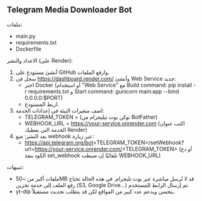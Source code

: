 Telegram Media Downloader Bot
-----------------------------

ملفات:
- main.py
- requirements.txt
- Dockerfile

الاعداد والنشر (على Render):

1. أنشئ مستودع على GitHub وارفع الملفات.
2. سجل في https://dashboard.render.com/ وأنشئ Web Service جديد:
   - اختر Docker (أو استخدام "Web Service" مع Build command: pip install -r requirements.txt و Start command: gunicorn main:app --bind 0.0.0.0:$PORT)
   - اربط المستودع.
3. اضف متغيرات البيئة في إعدادات الخدمة:
   - TELEGRAM_TOKEN = (توكن بوت تيليجرام من BotFather)
   - WEBHOOK_URL = https://your-service.onrender.com   (اكتب عنوان الخدمة التي يعطيك Render)
4. بعد النشر: ضع webhook عبر زيارة:
   - https://api.telegram.org/bot<TELEGRAM_TOKEN>/setWebhook?url=https://your-service.onrender.com/<TELEGRAM_TOKEN>
   (أو دع الكود ينفذ set_webhook تلقائيًا إن ضبطت WEBHOOK_URL)

تنبيهات:
- ملفات أكبر من ~50MB قد لا تُرسل مباشرة عبر بوت تليجرام. في هذه الحالة تحتاج رفع الملف إلى خدمة تخزين (S3, Google Drive...) ثم إرسال الرابط للمستخدم.
- yt-dlp يتحسن ويدعم عدد كبير من المواقع لكن قد يتطلب تحديث مستقبلاً.